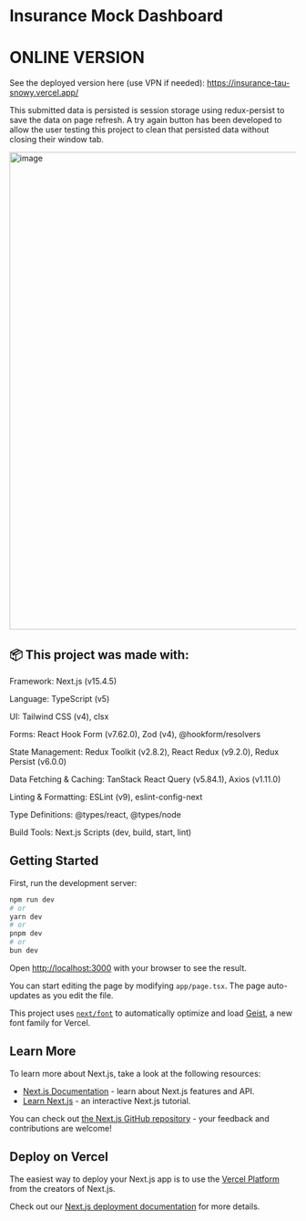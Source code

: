 # Insurance Mock Dashboard

# ONLINE VERSION

See the deployed version here (use VPN if needed): https://insurance-tau-snowy.vercel.app/

This submitted data is persisted is session storage using redux-persist to save the data on page refresh. A try again button has been developed to allow the user testing this project to clean that persisted data without closing their window tab.

<img width="1920" height="837" alt="image" src="https://github.com/user-attachments/assets/4e01f6ae-8351-4345-b1f4-633a402ee293" />


## 📦 This project was made with:
Framework: Next.js (v15.4.5)

Language: TypeScript (v5)

UI: Tailwind CSS (v4), clsx

Forms: React Hook Form (v7.62.0), Zod (v4), @hookform/resolvers

State Management: Redux Toolkit (v2.8.2), React Redux (v9.2.0), Redux Persist (v6.0.0)

Data Fetching & Caching: TanStack React Query (v5.84.1), Axios (v1.11.0)

Linting & Formatting: ESLint (v9), eslint-config-next

Type Definitions: @types/react, @types/node

Build Tools: Next.js Scripts (dev, build, start, lint)

## Getting Started

First, run the development server:

```bash
npm run dev
# or
yarn dev
# or
pnpm dev
# or
bun dev
```

Open [http://localhost:3000](http://localhost:3000) with your browser to see the result.

You can start editing the page by modifying `app/page.tsx`. The page auto-updates as you edit the file.

This project uses [`next/font`](https://nextjs.org/docs/app/building-your-application/optimizing/fonts) to automatically optimize and load [Geist](https://vercel.com/font), a new font family for Vercel.

## Learn More

To learn more about Next.js, take a look at the following resources:

- [Next.js Documentation](https://nextjs.org/docs) - learn about Next.js features and API.
- [Learn Next.js](https://nextjs.org/learn) - an interactive Next.js tutorial.

You can check out [the Next.js GitHub repository](https://github.com/vercel/next.js) - your feedback and contributions are welcome!

## Deploy on Vercel

The easiest way to deploy your Next.js app is to use the [Vercel Platform](https://vercel.com/new?utm_medium=default-template&filter=next.js&utm_source=create-next-app&utm_campaign=create-next-app-readme) from the creators of Next.js.

Check out our [Next.js deployment documentation](https://nextjs.org/docs/app/building-your-application/deploying) for more details.
